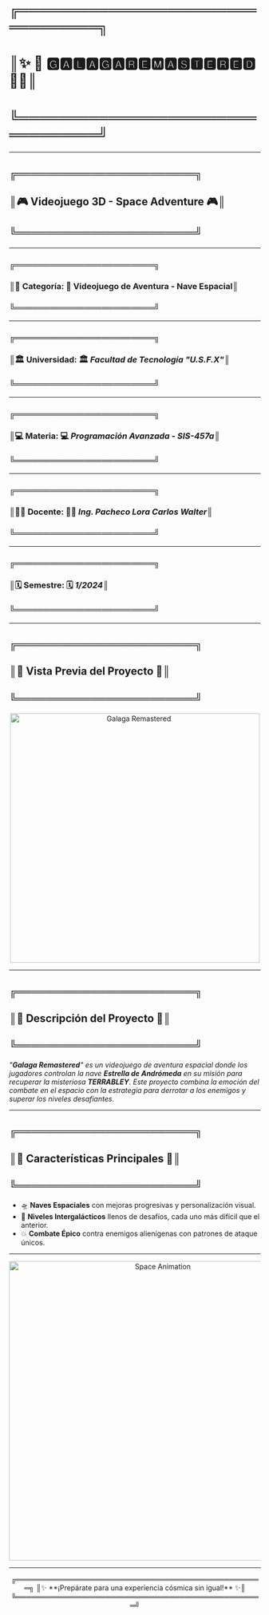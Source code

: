 # ╔═════════════════════════════════╗  
# ║✨   🚀 **🅶🅰🅻🅰🅶🅰 ​🆁🅴🅼🅰🆂🆃🅴🆁🅴🅳** 🚀✨║  
# ╚═════════════════════════════════╝  

---

## ╔════════════════════════╗  
## ║🎮 **Videojuego 3D - Space Adventure** 🎮║  
## ╚════════════════════════╝  

---

### ╔════════════════════════╗  
### ║🌌 **Categoría**: 🚀 **Videojuego de Aventura - Nave Espacial**║  
### ╚════════════════════════╝  

---

### ╔════════════════════════╗  
### ║🏛️ **Universidad**: 🏛️ _Facultad de Tecnología "U.S.F.X"_║  
### ╚════════════════════════╝  

---

### ╔════════════════════════╗  
### ║💻 **Materia**: 💻 _Programación Avanzada - SIS-457a_║  
### ╚════════════════════════╝  

---

### ╔════════════════════════╗  
### ║👨‍🏫 **Docente**: 👨‍🏫 _Ing. Pacheco Lora Carlos Walter_║  
### ╚════════════════════════╝  

---

### ╔════════════════════════╗  
### ║🗓️ **Semestre**: 🗓️ _1/2024_║  
### ╚════════════════════════╝  

---

## ╔════════════════════════╗  
## ║🌠 **Vista Previa del Proyecto** 🌠║  
## ╚════════════════════════╝  

<p align="center">
  <a href="https://postimg.cc/HjSLQ4T3">
    <img src="https://i.postimg.cc/kXCtPfzr/GR-01.png" alt="Galaga Remastered" width="500">
  </a>
</p>

---

## ╔════════════════════════╗  
## ║🌌 **Descripción del Proyecto** 🌌║  
## ╚════════════════════════╝  

_"**Galaga Remastered**" es un videojuego de aventura espacial donde los jugadores controlan la nave **Estrella de Andrómeda** en su misión para recuperar la misteriosa **TERRABLEY**. Este proyecto combina la emoción del combate en el espacio con la estrategia para derrotar a los enemigos y superar los niveles desafiantes._

---

## ╔════════════════════════╗  
## ║🚀 **Características Principales** 🚀║  
## ╚════════════════════════╝  

- 🛸 **Naves Espaciales** con mejoras progresivas y personalización visual.
- 🌠 **Niveles Intergalácticos** llenos de desafíos, cada uno más difícil que el anterior.
- 💥 **Combate Épico** contra enemigos alienígenas con patrones de ataque únicos.

---

<p align="center">
  <img src="https://user-images.githubusercontent.com/68025698/92303345-c79f9580-ef51-11ea-946a-8b15cf58ce3e.gif" alt="Space Animation" width="600">
</p>

---

<p align="center">
  ╔══════════════════════════════════════════════════╗  
  ║✨ **¡Prepárate para una experiencia cósmica sin igual!** ✨║  
  ╚══════════════════════════════════════════════════╝  
</p>
